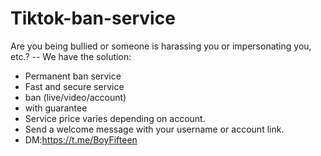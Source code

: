 # Tiktok-ban-service
Are you being bullied or someone is harassing you or impersonating you, etc.? 
-- We have the solution: 
- Permanent ban service
- Fast and secure service 
- ban (live/video/account)
- with guarantee
- Service price varies depending on account. 
- Send a welcome message with your username or account link.
- DM:https://t.me/BoyFifteen 

 
